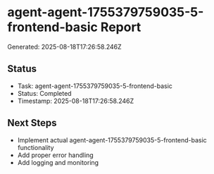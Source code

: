 # agent-agent-1755379759035-5-frontend-basic Report

Generated: 2025-08-18T17:26:58.246Z

## Status
- Task: agent-agent-1755379759035-5-frontend-basic
- Status: Completed
- Timestamp: 2025-08-18T17:26:58.246Z

## Next Steps
- Implement actual agent-agent-1755379759035-5-frontend-basic functionality
- Add proper error handling
- Add logging and monitoring
